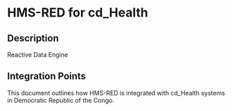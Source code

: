 # HMS-RED for cd_Health

## Description

Reactive Data Engine

## Integration Points

This document outlines how HMS-RED is integrated with cd_Health systems in Democratic Republic of the Congo.
